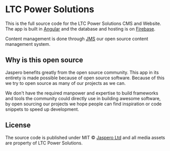 # LTC Power Solutions

This is the full source code for the LTC Power Solutions CMS and Website.
The app is built in [Angular](https://github.com/angular) and the database and hosting is on [Firebase](https://firebase.google.com/). 

Content management is done through [JMS](https://github.com/Jaspero/jms) our open source content management system. 

## Why is this open source 

Jaspero benefits greatly from the open source community. This app in its entirety is made possible because of open source software. Because of this we try to open source as many of our projects as we can. 

We don't have the required manpower and expertise to build frameworks and tools the community could directly use in building awesome software, by open sourcing our projects we hope people can find inspiration or code snippets to speed up development. 

## License 

The source code is published under MIT © [Jaspero Ltd](mailto:info@jaspero.co) and all media assets are property of LTC Power Solutions.
